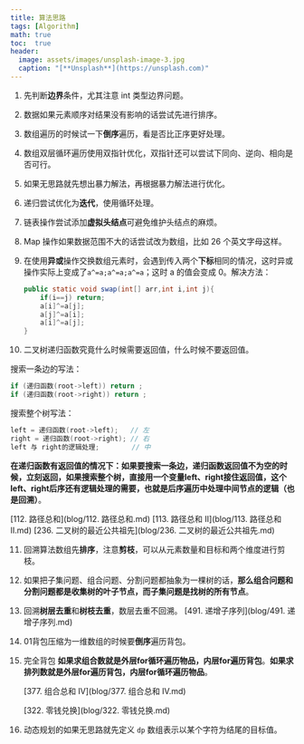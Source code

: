 ```yaml
---
title: 算法思路
tags: [Algorithm]
math: true
toc:  true
header:
  image: assets/images/unsplash-image-3.jpg
  caption: "[**Unsplash**](https://unsplash.com)"
---
```


1. 先判断**边界**条件，尤其注意 int 类型边界问题。

2. 数据如果元素顺序对结果没有影响的话尝试先进行排序。

3. 数组遍历的时候试一下**倒序**遍历，看是否比正序更好处理。

4. 数组双层循环遍历使用双指针优化，双指针还可以尝试下同向、逆向、相向是否可行。

5. 如果无思路就先想出暴力解法，再根据暴力解法进行优化。

6. 递归尝试优化为**迭代**，使用循环处理。

7. 链表操作尝试添加**虚拟头结点**可避免维护头结点的麻烦。

8. Map 操作如果数据范围不大的话尝试改为数组，比如 26 个英文字母这样。

9. 在使用**异或**操作交换数组元素时，会遇到传入两个**下标**相同的情况，这时异或操作实际上变成了`a^=a;a^=a;a^=a`；这时 a 的值会变成 0。解决方法：

   ```java
   public static void swap(int[] arr,int i,int j){
       if(i==j) return;
       a[i]^=a[j];
       a[j]^=a[i];
       a[i]^=a[j];
   }
   ```

10. 二叉树递归函数究竟什么时候需要返回值，什么时候不要返回值。

   搜索一条边的写法：

   ```java
   if (递归函数(root->left)) return ;
   if (递归函数(root->right)) return ;
   ```

   搜索整个树写法：

   ```java
   left = 递归函数(root->left);   // 左
   right = 递归函数(root->right); // 右
   left 与 right的逻辑处理;        // 中 
   ```

   **在递归函数有返回值的情况下：如果要搜索一条边，递归函数返回值不为空的时候，立刻返回，如果搜索整个树，直接用一个变量left、right接住返回值，这个left、right后序还有逻辑处理的需要，也就是后序遍历中处理中间节点的逻辑（也是回溯）**。

   [112. 路径总和](blog/112. 路径总和.md)  [113. 路径总和 II](blog/113. 路径总和 II.md)  [236. 二叉树的最近公共祖先](blog/236. 二叉树的最近公共祖先.md)

11. 回溯算法数组先**排序**，注意**剪枝**，可以从元素数量和目标和两个维度进行剪枝。

12. 如果把子集问题、组合问题、分割问题都抽象为一棵树的话，**那么组合问题和分割问题都是收集树的叶子节点，而子集问题是找树的所有节点**。

13. 回溯**树层去重**和**树枝去重**，数层去重不回溯。
    [491. 递增子序列](blog/491. 递增子序列.md)

14. 01背包压缩为一维数组的时候要**倒序**遍历背包。

15. 完全背包 **如果求组合数就是外层for循环遍历物品，内层for遍历背包**。**如果求排列数就是外层for遍历背包，内层for循环遍历物品**。

    [377. 组合总和 Ⅳ](blog/377. 组合总和 Ⅳ.md)

    [322. 零钱兑换](blog/322. 零钱兑换.md)

16. 动态规划的如果无思路就先定义 `dp` 数组表示以某个字符为结尾的目标值。
